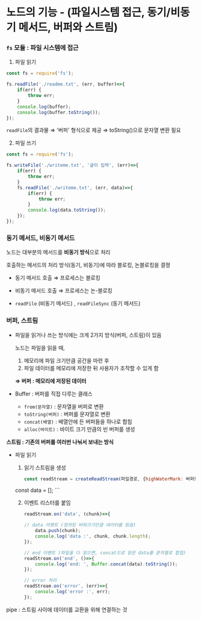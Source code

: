 # 노드의 기능 - (파일시스템 접근, 동기/비동기 메서드, 버퍼와 스트림)

### `fs` 모듈 : 파일 시스템에 접근

1) 파일 읽기

```javascript
const fs = require('fs');

fs.readFile('./readme.txt', (err, buffer)=>{
	if(err) {
		throw err;
	}
	console.log(buffer);
	console.log(buffer.toString());
});
```

`readFile`의 결과물 ⇒ '버퍼' 형식으로 제공 ⇒ toString()으로 문자열 변환 필요

2) 파일 쓰기 

```javascript
const fs = require('fs');

fs.writeFile('./writeme.txt', '글이 입력', (err)=>{
	if(err) {
		throw err;
	}
	fs.readFile('./writeme.txt', (err, data)=>{
		if(err) {
			throw err;
		}	
		console.log(data.toString());
	});
});
```

### 동기 메서드, 비동기 메서드

노드는 대부분의 메서드를 **비동기 방식**으로 처리

호출하는 메서드의 처리 방식(동기, 비동기)에 따라 블로킹, 논블로킹을 결졍
 - 동기 메서드 호출 ⇒ 프로세스는 블로킹
 - 비동기 메서드 호출 ⇒ 프로세스는 논-블로킹

- `readFile` (비동기 메서드) , `readFileSync` (동기 메서드)

### 버퍼, 스트림

- 파일을 읽거나 쓰는 방식에는 크게 2가지 방식(버퍼, 스트림)이 있음

    노드는 파일을 읽을 때,
    1) 메모리에 파일 크기만큼 공간을 마련 후
    2) 파일 데이터를 메모리에 저장한 뒤 사용자가 조작할 수 있게 함

    **⇒ 버퍼 : 메모리에 저장된 데이터**

- Buffer : 버퍼를 직접 다루는 클래스
    - `from(문자열)` : 문자열을 버퍼로 변환
    - `toString(버퍼)` : 버퍼를 문자열로 변환
    - `concat(배열)` : 배열안에 든 버퍼들을 하나로 합침
    - `alloc(바이트)` : 바이트 크기 만큼의 빈 버퍼를 생성

**스트림 : 기존의 버퍼를 여러번 나눠서 보내는 방식**

- 파일 읽기
    1. 읽기 스트림을 생성 

        ```javascript
        const readStream = createReadStream(파일경로, {highWaterMark: 버퍼의 크기});
    const data = [];
        ```

    2. 이벤트 리스터를 붙임
    
        ```javascript
        readStream.on('data', (chunk)=>{
        
        // data 이벤트 (정의된 버퍼크기만큼 데이터를 읽음)
        	data.push(chunk);
        	console.log('data :', chunk, chunk.length);
        });
        
        // end 이벤트 (파일을 다 읽으면, concat으로 읽은 data를 문자열로 합침)
        readStream.on('end', ()=>{
        	console.log('end: ', Buffer.concat(data).toString());
        });
        
        // error 처리
        readStream.on('error', (err)=>{
        	console.log('error :', err);
        });
        ```

pipe : 스트림 사이에 데이터를 교환을 위해 연결하는 것